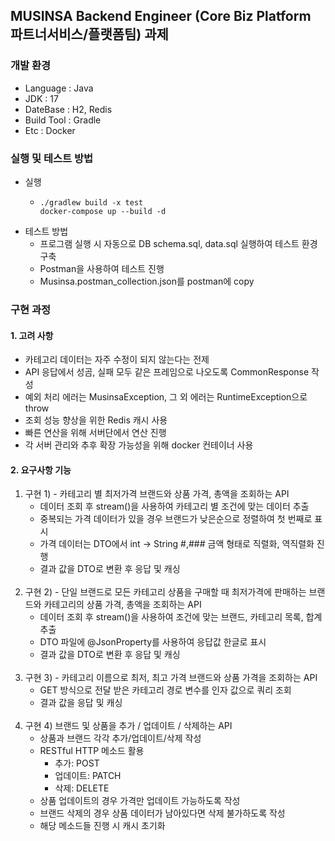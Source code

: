 ## MUSINSA Backend Engineer (Core Biz Platform 파트너서비스/플랫폼팀) 과제

### 개발 환경
- Language : Java
- JDK : 17
- DateBase : H2, Redis
- Build Tool : Gradle
- Etc : Docker

### 실행 및 테스트 방법
- 실행 
    -     ./gradlew build -x test 
          docker-compose up --build -d

- 테스트 방법
  - 프로그램 실행 시 자동으로 DB schema.sql, data.sql 실행하여 테스트 환경 구축
  - Postman을 사용하여 테스트 진행
  - Musinsa.postman_collection.json를 postman에 copy
### 구현 과정
#### 1. 고려 사항
   - 카테고리 데이터는 자주 수정이 되지 않는다는 전제
   - API 응답에서 성곰, 실패 모두 같은 프레임으로 나오도록 CommonResponse 작성
   - 예외 처리 에러는 MusinsaException, 그 외 에러는 RuntimeException으로 throw
   - 조회 성능 향상을 위한 Redis 캐시 사용
   - 빠른 연산을 위해 서버단에서 연산 진행
   - 각 서버 관리와 추후 확장 가능성을 위해 docker 컨테이너 사용
#### 2. 요구사항 기능
   1. 구현 1) - 카테고리 별 최저가격 브랜드와 상품 가격, 총액을 조회하는 API
      - 데이터 조회 후 stream()을 사용하여 카테고리 별 조건에 맞는 데이터 추출
      - 중복되는 가격 데이터가 있을 경우 브랜드가 낮은순으로 정렬하여 첫 번째로 표시
      - 가격 데이터는 DTO에서 int -> String #,### 금액 형태로 직렬화, 역직렬화 진행
      - 결과 값을 DTO로 변환 후 응답 및 캐싱
   <br/><br/>
   2. 구현 2) - 단일 브랜드로 모든 카테고리 상품을 구매할 때 최저가격에 판매하는 브랜드와 카테고리의 상품 가격, 총액을 조회하는 API
      - 데이터 조회 후 stream()을 사용하여 조건에 맞는 브랜드, 카테고리 목록, 합계 추출
      - DTO 파일에 @JsonProperty를 사용하여 응답값 한글로 표시
      - 결과 값을 DTO로 변환 후 응답 및 캐싱
   <br/><br/>
   3. 구현 3) - 카테고리 이름으로 최저, 최고 가격 브랜드와 상품 가격을 조회하는 API
      - GET 방식으로 전달 받은 카테고리 경로 변수를 인자 값으로 쿼리 조회
      - 결과 값을 응답 및 캐싱
   <br/><br/>
   4. 구현 4) 브랜드 및 상품을 추가 / 업데이트 / 삭제하는 API
      - 상품과 브랜드 각각 추가/업데이트/삭제 작성
      - RESTful HTTP 메소드 활용
        - 추가: POST
        - 업데이트: PATCH 
        - 삭제: DELETE
      - 상품 업데이트의 경우 가격만 업데이트 가능하도록 작성
      - 브랜드 삭제의 경우 상품 데이터가 남아있다면 삭제 불가하도록 작성
      - 해당 메소드들 진행 시 캐시 초기화

